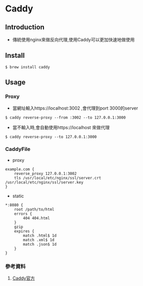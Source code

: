 # Caddy

## Introduction

* 傳統使用nginx來做反向代理,使用Caddy可以更加快速地做使用

## Install

```
$ brew install caddy
```

## Usage

### Proxy

* 當網址輸入https://localhost:3002 ,會代理到port 3000的server
```
$ caddy reverse-proxy --from :3002 --to 127.0.0.1:3000
```

* 當不輸入時,會自動使用https://localhost 來做代理

```
$ caddy reverse-proxy --to 127.0.0.1:3000
```

### CaddyFile

* proxy
```
example.com {
    reverse_proxy 127.0.0.1:3002
    tls /usr/local/etc/nginx/ssl/server.crt /usr/local/etc/nginx/ssl/server.key
}
```

* static

```
*:8080 {
    root /path/to/html
    errors {
        404 404.html
    }
    gzip
    expires {
        match .html$ 1d
        match .xml$ 1d
        match .json$ 1d
    }
}
```

### 參考資料
1. [Caddy官方](https://caddyserver.com/docs/)